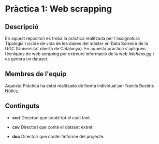 # Pràctica 1: Web scrapping

## Descripció
En aquest repositori es troba la pràctica realitzada per l'assignatura Tipologia i ciclde de vida de les dades del màster en Data Science de la UOC (Universitat oberta de Catalunya). En aquesta pràctica s'apliquen tècniques de web scraping per extreure informació de la web _lolchess.gg_ i es genera un dataset.

## Membres de l'equip

Aquesta Pràctica ha estat realitzada de forma individual per Narcís Bustins Núñez.

## Continguts

* **src/** Directori que conté tot el codi font.

* **csv** Directori que conté el dataset extret.

* **doc** Directori que conté l'informe del projecte.
